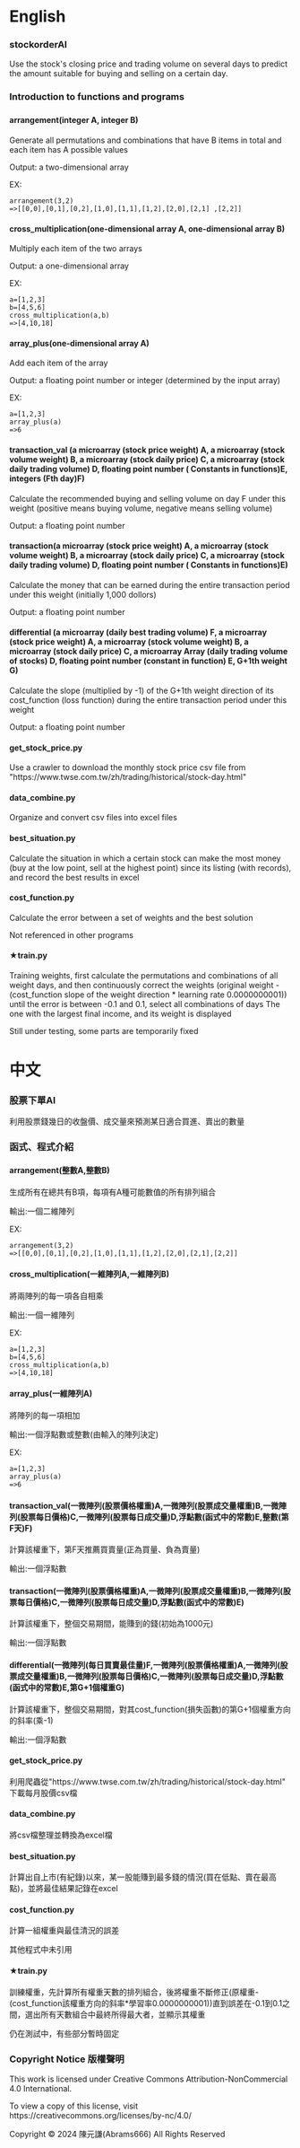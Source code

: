 <h1>English</h1>
<h3>stockorderAI</h3>
<p>Use the stock's closing price and trading volume on several days to predict the amount suitable for buying and selling on a certain day.</p>

<h3>Introduction to functions and programs<h3>
<h4>arrangement(integer A, integer B)</h4>
<p>Generate all permutations and combinations that have B items in total and each item has A possible values</p>
<p>Output: a two-dimensional array</p>
<p>EX:</p>
<code>arrangement(3,2)
=>[[0,0],[0,1],[0,2],[1,0],[1,1],[1,2],[2,0],[2,1] ,[2,2]]</code>

<h4>cross_multiplication(one-dimensional array A, one-dimensional array B)</h4>
<p>Multiply each item of the two arrays<p>
<p>Output: a one-dimensional array</p>
<p>EX:</p>
<code>a=[1,2,3]
b=[4,5,6]
cross_multiplication(a,b)
=>[4,10,18]</code>

<h4>array_plus(one-dimensional array A)</h4>
<p>Add each item of the array</p>
<p>Output: a floating point number or integer (determined by the input array)</p>
<p>EX:</p>
<code>a=[1,2,3]
array_plus(a)
=>6</code>

<h4>transaction_val (a microarray (stock price weight) A, a microarray (stock volume weight) B, a microarray (stock daily price) C, a microarray (stock daily trading volume) D, floating point number ( Constants in functions)E, integers (Fth day)F)</h4>
<p>Calculate the recommended buying and selling volume on day F under this weight (positive means buying volume, negative means selling volume)</p>
<p>Output: a floating point number</p>

<h4>transaction(a microarray (stock price weight) A, a microarray (stock volume weight) B, a microarray (stock daily price) C, a microarray (stock daily trading volume) D, floating point number ( Constants in functions)E)</h4>
<p>Calculate the money that can be earned during the entire transaction period under this weight (initially 1,000 dollors)</p>
<p>Output: a floating point number</p>

<h4>differential (a microarray (daily best trading volume) F, a microarray (stock price weight) A, a microarray (stock volume weight) B, a microarray (stock daily price) C, a microarray Array (daily trading volume of stocks) D, floating point number (constant in function) E, G+1th weight G)</h4>
<p>Calculate the slope (multiplied by -1) of the G+1th weight direction of its cost_function (loss function) during the entire transaction period under this weight</p>
<p>Output: a floating point number</p>

<h4>get_stock_price.py</h4>
<p>Use a crawler to download the monthly stock price csv file from "https://www.twse.com.tw/zh/trading/historical/stock-day.html"</p>

<h4>data_combine.py</h4>
<p>Organize and convert csv files into excel files</p>

<h4>best_situation.py</h4>
<p>Calculate the situation in which a certain stock can make the most money (buy at the low point, sell at the highest point) since its listing (with records), and record the best results in excel</p>

<h4>cost_function.py</h4>
<p>Calculate the error between a set of weights and the best solution</p>
<p>Not referenced in other programs</p>

<h4>★train.py</h4>
<p>Training weights, first calculate the permutations and combinations of all weight days, and then continuously correct the weights (original weight - (cost_function slope of the weight direction * learning rate 0.0000000001)) until the error is between -0.1 and 0.1, select all combinations of days The one with the largest final income, and its weight is displayed</p>
<p>Still under testing, some parts are temporarily fixed</p>

<h1>中文</h1>
<h3>股票下單AI</h3>
<p>利用股票錢幾日的收盤價、成交量來預測某日適合買進、賣出的數量</p>

<h3>函式、程式介紹</h3>
<h4>arrangement(整數A,整數B)</h4>
<p>生成所有在總共有B項，每項有A種可能數值的所有排列組合</p>
<p>輸出:一個二維陣列</p>
<p>EX:</p>
<code>arrangement(3,2) 
=>[[0,0],[0,1],[0,2],[1,0],[1,1],[1,2],[2,0],[2,1],[2,2]]</code>

<h4>cross_multiplication(一維陣列A,一維陣列B)</h4>
<p>將兩陣列的每一項各自相乘</p>
<p>輸出:一個一維陣列</p>
<p>EX:</p>
<code>a=[1,2,3] 
b=[4,5,6]
cross_multiplication(a,b)
=>[4,10,18]</code>

 <h4>array_plus(一維陣列A)</h4>
 <p>將陣列的每一項相加</p>
 <p>輸出:一個浮點數或整數(由輸入的陣列決定)</p>
 <p>EX:</p>
<code>a=[1,2,3]
array_plus(a)
=>6</code>

<h4>transaction_val(一微陣列(股票價格權重)A,一微陣列(股票成交量權重)B,一微陣列(股票每日價格)C,一微陣列(股票每日成交量)D,浮點數(函式中的常數)E,整數(第F天)F)</h4>
<p>計算該權重下，第F天推薦買賣量(正為買量、負為賣量)</p>
<p>輸出:一個浮點數</p>

<h4>transaction(一微陣列(股票價格權重)A,一微陣列(股票成交量權重)B,一微陣列(股票每日價格)C,一微陣列(股票每日成交量)D,浮點數(函式中的常數)E)</h4>
<p>計算該權重下，整個交易期間，能賺到的錢(初始為1000元)</p>
<p>輸出:一個浮點數</p>

<h4>differential(一微陣列(每日買賣最佳量)F,一微陣列(股票價格權重)A,一微陣列(股票成交量權重)B,一微陣列(股票每日價格)C,一微陣列(股票每日成交量)D,浮點數(函式中的常數)E,第G+1個權重G)</h4>
<p>計算該權重下，整個交易期間，對其cost_function(損失函數)的第G+1個權重方向的斜率(乘-1)</p>
<p>輸出:一個浮點數</p>

<h4>get_stock_price.py</h4>
<p>利用爬蟲從"https://www.twse.com.tw/zh/trading/historical/stock-day.html" 下載每月股價csv檔</p>

<h4>data_combine.py</h4>
<p>將csv檔整理並轉換為excel檔</p>

<h4>best_situation.py</h4>
<p>計算出自上市(有紀錄)以來，某一股能賺到最多錢的情況(買在低點、賣在最高點)，並將最佳結果記錄在excel</p>

<h4>cost_function.py</h4>
<p>計算一組權重與最佳清況的誤差</p>
<p>其他程式中未引用</p>

<h4>★train.py</h4>
<p>訓練權重，先計算所有權重天數的排列組合，後將權重不斷修正(原權重-(cost_function該權重方向的斜率*學習率0.0000000001))直到誤差在-0.1到0.1之間，選出所有天數組合中最終所得最大者，並顯示其權重</p>
<p>仍在測試中，有些部分暫時固定</p>

<h3>Copyright Notice 版權聲明 </h3>
<p>This work is licensed under Creative Commons Attribution-NonCommercial 4.0 International.</p>
<p>To view a copy of this license, visit https://creativecommons.org/licenses/by-nc/4.0/</p>
<p>Copyright © 2024 陳元謙(Abrams666) All Rights Reserved</p> 